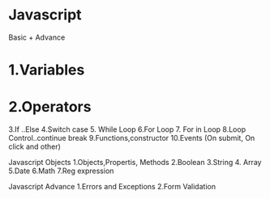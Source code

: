 # Javascript
Basic + Advance


# 1.Variables
# 2.Operators
3.If ..Else
4.Switch case
5. While Loop
6.For Loop
7. For in Loop
8.Loop Control..continue break
9.Functions,constructor
10.Events (On submit, On click and other)

Javascript Objects
1.Objects,Propertis, Methods
2.Boolean
3.String
4. Array
5.Date
6.Math
7.Reg expression


Javascript Advance
1.Errors and Exceptions
2.Form Validation

